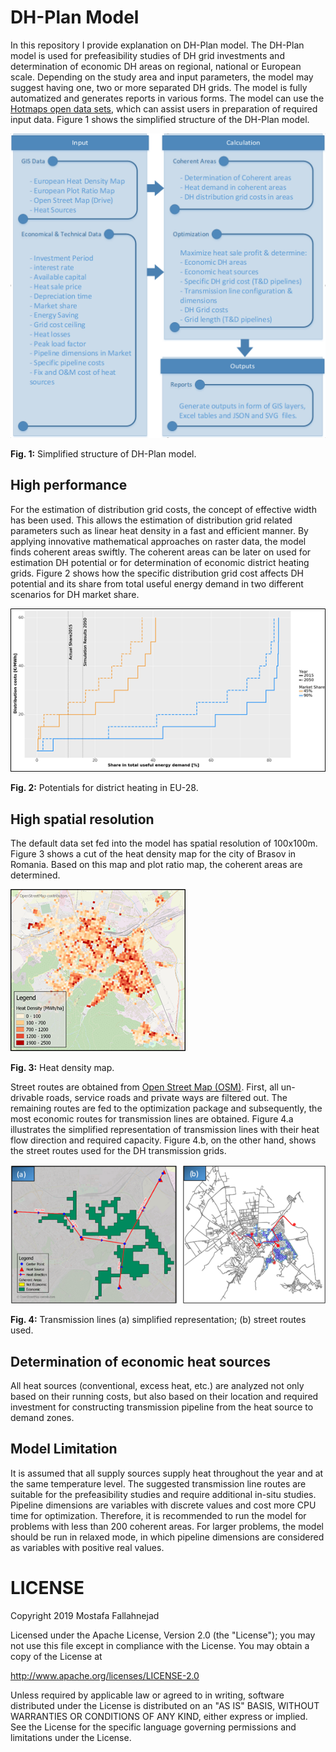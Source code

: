 # DH-Plan Model

In this repository I provide explanation on DH-Plan model.
The DH-Plan model is used for prefeasibility studies of DH grid investments and determination of economic DH areas on regional, national or European scale. Depending on the study area and input parameters, the model may suggest having one, two or more separated DH grids. The model is fully automatized and generates reports in various forms. The model can use the [Hotmaps open data sets](https://www.hotmaps-project.eu/wp-content/uploads/2018/03/D2.3-Hotmaps_for-upload_revised-final_.pdf), which can assist users in preparation of required input data. Figure 1 shows the simplified structure of the DH-Plan model.

![Fig. 1 Simplified structure of DH-Plan model](https://github.com/fallahnejad/dh-plan/blob/master/images/simplified_structure_of_dh-plan.png "Simplified structure of DH-Plan model")

**Fig. 1:** Simplified structure of DH-Plan model.


## High performance
For the estimation of distribution grid costs, the concept of effective width  has been used. This allows the estimation of distribution grid related parameters such as linear heat density in a fast and efficient manner. By applying innovative mathematical approaches on raster data, the model finds coherent areas  swiftly. The coherent areas can be later on used for estimation DH potential or for determination of economic district heating grids. Figure 2 shows how the specific distribution grid cost affects DH potential and its share from total useful energy demand in two different scenarios for DH market share.

![Fig. 2 Potentials for district heating in EU-28](https://github.com/fallahnejad/dh-plan/blob/master/images/potentials_for_district_heating_EU-28.png "potentials_for_district_heating_EU-28")

**Fig. 2:** Potentials for district heating in EU-28.

## High spatial resolution
The default data set fed into the model has spatial resolution of 100x100m. Figure 3 shows a cut of the heat density map for the city of Brasov in Romania. Based on this map and plot ratio map, the coherent areas are determined.


![Fig. 3 Heat density map](https://github.com/fallahnejad/dh-plan/blob/master/images/heat_density_map.png "Heat density map")

**Fig. 3:** Heat density map.

Street routes are obtained from [Open Street Map (OSM)](https://www.openstreetmap.org). First, all un-drivable roads, service roads and private ways are filtered out. The remaining routes are fed to the optimization package and subsequently, the most economic routes for transmission lines are obtained. Figure 4.a illustrates the simplified representation of transmission lines with their heat flow direction and required capacity. Figure 4.b, on the other hand, shows the street routes used for the DH transmission grids.

![Fig. 4 Transmission lines (a) simplified representation; (b) street routes used.](https://github.com/fallahnejad/dh-plan/blob/master/images/Transmission_lines.png "Transmission lines (a) simplified representation; (b) street routes used.")

**Fig. 4:** Transmission lines (a) simplified representation; (b) street routes used.


## Determination of economic heat sources
All heat sources (conventional, excess heat, etc.) are analyzed not only based on their running costs, but also based on their location and required investment for constructing transmission pipeline from the heat source to demand zones. 


## Model Limitation
It is assumed that all supply sources supply heat throughout the year and at the same temperature level. The suggested transmission line routes are suitable for the prefeasibility studies and require additional in-situ studies. Pipeline dimensions are variables with discrete values and cost more CPU time for optimization. Therefore, it is recommended to run the model for problems with less than 200 coherent areas. For larger problems, the model should be run in relaxed mode, in which pipeline dimensions are considered as variables with positive real values.


# LICENSE
Copyright 2019 Mostafa Fallahnejad

Licensed under the Apache License, Version 2.0 (the "License"); you may not use this file except in compliance with the License. You may obtain a copy of the License at

http://www.apache.org/licenses/LICENSE-2.0

Unless required by applicable law or agreed to in writing, software distributed under the License is distributed on an "AS IS" BASIS, WITHOUT WARRANTIES OR CONDITIONS OF ANY KIND, either express or implied. See the License for the specific language governing permissions and limitations under the License.